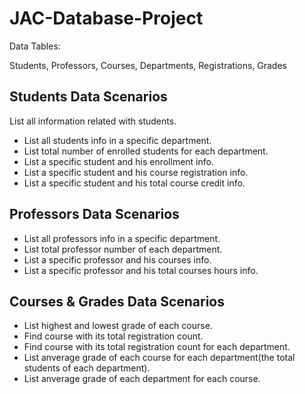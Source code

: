 # JAC-Database-Project

Data Tables: 

Students, Professors, Courses, Departments, Registrations, Grades

## Students Data Scenarios

List all information related with students.

- List all students info in a specific department.
- List total number of enrolled students for each department.
- List a specific student and his enrollment info.
- List a specific student and his course registration info.
- List a specific student and his total course credit info.

## Professors Data Scenarios

- List all professors info in a specific department.
- List total professor number of each department.
- List a specific professor and his courses info.
- List a specific professor and his total courses hours info.

## Courses & Grades Data Scenarios

- List highest and lowest grade of each course.
- Find course with its total registration count.
- Find course with its total registration count for each department.
- List anverage grade of each course for each department(the total students of each department).
- List anverage grade of each department for each course.
